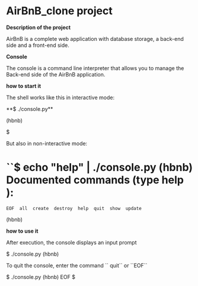 # AirBnB_clone project<br>

**Description of the project**<br>
    <p>AirBnB is a complete web application with database storage, a back-end side and a front-end side.</p>

**Console** <br>
<p>The console is a command line interpreter that allows you to manage the Back-end side of the AirBnB application.</p>

**how to start it**<br>
<p>The shell works like this in interactive mode:</p>
**$ ./console.py**<br>
<p>(hbnb)</p>
<p>$</p>
<p>But also in non-interactive mode:</p>

``$ echo "help" | ./console.py
(hbnb)
Documented commands (type help <topic>):
========================================
    EOF  all  create  destroy  help  quit  show  update

(hbnb)

**how to use it**<br>
<p>After execution, the console displays an input prompt</p>
$ ./console.py
(hbnb)


<p> To quit the console, enter the command `` quit`` or ``EOF`` </p>
$ ./console.py
(hbnb) EOF
$

